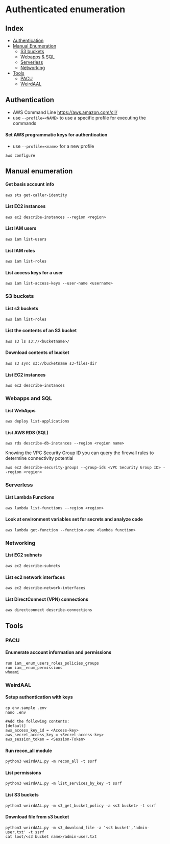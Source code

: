# Authenticated enumeration
## Index
* [Authentication](#Authentication)
* [Manual Enumeration](#Manual-enumeration)
  * [S3 buckets](#S3-buckets)
  * [Webapps & SQL](#Webapps-and-SQL)
  * [Serverless](#Serverless)
  * [Networking](#Networking)
* [Tools](#Tools)
  * [PACU](#PACU)
  * [WeirdAAL](#WeirdAAL)

## Authentication
- AWS Command Line https://aws.amazon.com/cli/
- use ```--profile=<NAME>``` to use a specific profile for executing the commands
 
#### Set AWS programmatic keys for authentication 
- use ```--profile=<name>``` for a new profile
```
aws configure
```

## Manual enumeration
#### Get basis account info
```
aws sts get-caller-identity
```

#### List EC2 instances
```
aws ec2 describe-instances --region <region>
```

#### List IAM users
```
aws iam list-users
```

#### List IAM roles
```
aws iam list-roles
```

#### List access keys for a user
```
aws iam list-access-keys --user-name <username>
```

### S3 buckets
#### List s3 buckets
```
aws iam list-roles
```

#### List the contents of an S3 bucket
```
aws s3 ls s3://<bucketname>/ 
```

#### Download contents of bucket
```
aws s3 sync s3://bucketname s3-files-dir
```

#### List EC2 instances
```
aws ec2 describe-instances
```

### Webapps and SQL
#### List WebApps
```
aws deploy list-applications
```

#### List AWS RDS (SQL)
```
aws rds describe-db-instances --region <region name>
```

Knowing the VPC Security Group ID you can query the firewall rules to determine connectivity potential

```
aws ec2 describe-security-groups --group-ids <VPC Security Group ID> --region <region>
```

### Serverless
#### List Lambda Functions
```
aws lambda list-functions --region <region>
```

#### Look at environment variables set for secrets and analyze code
```
aws lambda get-function --function-name <lambda function>
```

### Networking
#### List EC2 subnets
```
aws ec2 describe-subnets
```

#### List ec2 network interfaces
```
aws ec2 describe-network-interfaces
```

#### List DirectConnect (VPN) connections
```
aws directconnect describe-connections
```

## Tools
### PACU
#### Enumerate account information and permissions
```
run iam__enum_users_roles_policies_groups
run iam__enum_permissions
whoami
```

### WeirdAAL
#### Setup authentication with keys
```
cp env.sample .env
nano .env

#Add the following contents:
[default]
aws_access_key_id = <Access-key>
aws_secret_access_key = <Secret-access-key>
aws_session_token = <Session-Token>
````

#### Run recon_all module
```
python3 weirdAAL.py -m recon_all -t ssrf
```

#### List permissions
```
python3 weirdAAL.py -m list_services_by_key -t ssrf
```

#### List S3 buckets
```
python3 weirdAAL.py -m s3_get_bucket_policy -a <s3 bucket> -t ssrf
```

#### Download file from s3 bucket
```
python3 weirdAAL.py -m s3_download_file -a ‘<s3 bucket','admin-user.txt' -t ssrf
cat loot/<s3 bucket name>/admin-user.txt
```
